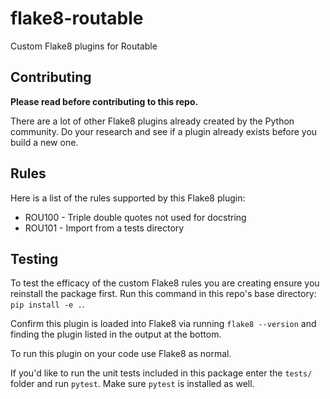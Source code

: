 # flake8-routable
Custom Flake8 plugins for Routable

## Contributing

**Please read before contributing to this repo.**

There are a lot of other Flake8 plugins already created by the Python community. Do your research and see if a plugin already exists before you build a new one.

## Rules

Here is a list of the rules supported by this Flake8 plugin:
* ROU100 - Triple double quotes not used for docstring
* ROU101 - Import from a tests directory

## Testing

To test the efficacy of the custom Flake8 rules you are creating ensure you reinstall the package first. Run this command in this repo's base directory: `pip install -e .`.

Confirm this plugin is loaded into Flake8 via running `flake8 --version` and finding the plugin listed in the output at the bottom.

To run this plugin on your code use Flake8 as normal.

If you'd like to run the unit tests included in this package enter the `tests/` folder and run `pytest`. Make sure `pytest` is installed as well.
